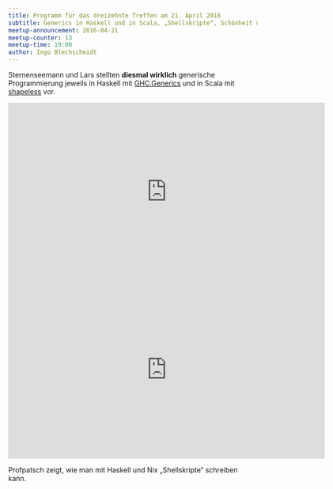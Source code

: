 ```yaml
---
title: Programm für das dreizehnte Treffen am 21. April 2016
subtitle: Generics in Haskell und in Scala, „Shellskripte“, Schönheit und Kunst mit Isabelle
meetup-announcement: 2016-04-21
meetup-counter: 13
meetup-time: 19:00
author: Ingo Blechschmidt
---
```


Sternenseemann und Lars stellten **diesmal wirklich** generische Programmierung jeweils
in Haskell mit [GHC.Generics](https://hackage.haskell.org/package/base-4.8.2.0/docs/GHC-Generics.html)
und in Scala mit [shapeless](https://github.com/milessabin/shapeless) vor.

<iframe width="640" height="360" src="https://www.youtube-nocookie.com/embed/Zj4P7FoHef0" frameborder="0" allowfullscreen></iframe>

<iframe width="640" height="360" src="https://www.youtube-nocookie.com/embed/Egmf1hKxhmg" frameborder="0" allowfullscreen></iframe>

Profpatsch zeigt, wie man mit Haskell und Nix „Shellskripte“ schreiben kann.
